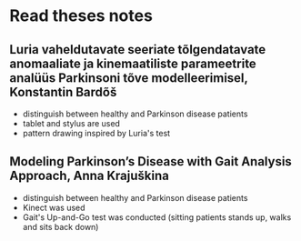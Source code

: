 # Read theses notes

## Luria vaheldutavate seeriate tõlgendatavate anomaaliate ja kinemaatiliste parameetrite analüüs Parkinsoni tõve modelleerimisel, Konstantin Bardõš

* distinguish between healthy and Parkinson disease patients 
* tablet and stylus are used
* pattern drawing inspired by Luria's test

## Modeling Parkinson’s Disease with Gait Analysis Approach, Anna Krajuškina

* distinguish between healthy and Parkinson disease patients
* Kinect was used
* Gait's Up-and-Go test was conducted (sitting patients stands up, walks and sits back down)
